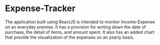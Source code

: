 # Expense-Tracker
The application built using ReactJS is intended to monitor Income-Expense on an everyday premise. It has a provision for writing down the date of purchase, the detail of items, and amount spent. It also has an added chart that provide the visualization of the expenses on an yearly basis.